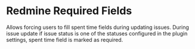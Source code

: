 
Redmine Required Fields
=======================

Allows forcing users to fill spent time fields during updating issues. During issue update
if issue status is one of the statuses configured in the plugin settings, spent time field
is marked as required.


